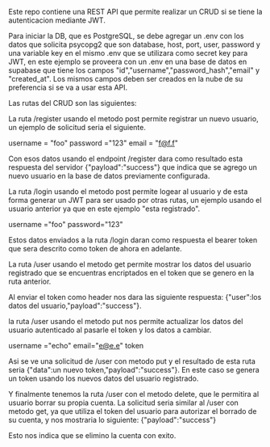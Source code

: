 Este repo contiene una REST API que permite realizar un CRUD si se tiene la autenticacion mediante JWT.

Para iniciar la DB, que es PostgreSQL, se debe agregar un .env con los datos que solicita psycopg2 que son database, host, port, user, password y una variable key en el mismo .env que se utilizara como secret key para JWT, en este ejemplo se proveera con un .env en una base de datos en supabase que tiene los campos "id","username","password_hash","email" y "created_at". Los mismos campos deben ser creados en la nube de su preferencia si se va a usar esta API.

Las rutas del CRUD son las siguientes:

La ruta /register  usando el metodo post permite registrar un nuevo usuario, un ejemplo de solicitud seria el siguiente.

username = "foo"
password ="123"
email = "f@f.f"

Con esos datos usando el endpoint /register dara como resultado esta respuesta del servidor {"payload":"success"} que indica que se agrego un nuevo usuario en la base de datos previamente configurada.

La ruta /login usando el metodo post permite logear al usuario y de esta forma generar un JWT para ser usado por otras rutas, un ejemplo usando el usuario anterior ya que en este ejemplo "esta registrado".

username ="foo"
password="123"

Estos datos enviados a la ruta /login daran como respuesta el bearer token que sera descrito como token de ahora en adelante.

La ruta /user usando el metodo get permite mostrar los datos del usuario registrado que se encuentras encriptados en el token que se genero en la ruta anterior.

Al enviar el token como header nos dara las siguiente respuesta: {"user":los datos del usuario,"payload":"success"}.

la ruta /user usando el metodo put nos permite actualizar los datos  del usuario autenticado al pasarle el token y los datos a cambiar.

username ="echo"
email="e@e.e"
token

Asi se ve una solicitud de  /user con metodo put y el resultado de esta ruta seria {"data":un nuevo token,"payload":"success"}.
En este caso se genera un token usando los nuevos datos del usuario registrado.

Y finalmente tenemos la ruta /user con el metodo delete, que le permitira al usuario borrar su propia cuenta.
La solicitud seria similar al /user con metodo get, ya que utiliza el token del usuario para autorizar el borrado de su cuenta, y nos mostraria lo siguiente:
{"payload":"success"}

Esto nos indica que se elimino la cuenta con exito.







